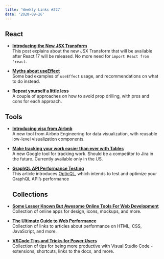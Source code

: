 ```yaml
---
title: 'Weekly Links #227'
date: '2020-09-26'
---
```


## React

- **[Introducing the New JSX Transform](https://reactjs.org/blog/2020/09/22/introducing-the-new-jsx-transform.html)**  
  This post explains about the new JSX Transform that will be available after React 17 will be released. No more need for `import React from 'react`.

- **[Myths about useEffect](https://epicreact.dev/myths-about-useeffect/)**  
  Some bad examples of `useEffect` usage, and recommendations on what to do instead.

- **[Repeat yourself a little less](https://blog.logrocket.com/mitigating-prop-drilling-with-react-and-typescript/)**  
  A couple of approaches on how to avoid prop drilling, with pros and cons for each approach.

## Tools

- **[Introducing visx from Airbnb](https://medium.com/airbnb-engineering/introducing-visx-from-airbnb-fd6155ac4658)**  
  A new tool from Airbnb Engineering for data visualization, with reusable low-level visualization components.

- **[Make tracking your work easier than ever with Tables](https://blog.google/technology/area-120/tables/)**  
  A new Google tool for tracking work. Should be a competitor to Jira in the future. Currently available only in the US.

- **[GraphQL API Performance Testing](https://medium.com/swlh/testing-api-performance-in-graphql-6b35e952e857)**  
  This article introduces [OpticQL](http://www.opticql.com/), which intends to test and optimize your GraphQL API’s performance

  ## Collections

- **[Some Lesser Known But Awesome Online Tools For Web Development](https://dev.to/soumyadey/some-lesser-known-but-awesome-online-tools-for-web-development-10fa)**  
  Collection of online apps for design, icons, mockups, and more.

* **[The Ultimate Guide to Web Performance](https://dev.to/ender_minyard/the-ultimate-guide-to-web-performance-ci4)**  
  Collection of links to articles about performance on HTML, CSS, JavaScript, and more.

* **[VSCode Tips and Tricks for Power Users](https://www.toptal.com/visual-studio/vscode-tips-power-users)**  
  Collection of tips for being more productive with Visual Studio Code - extensions, shortcuts, links to the docs, and more.
